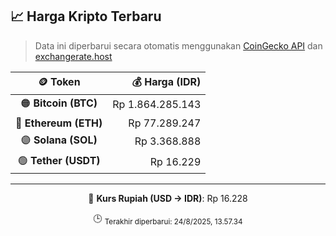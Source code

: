 

<!-- HARGA_KRIPTO -->
## 📈 Harga Kripto Terbaru

> Data ini diperbarui secara otomatis menggunakan [CoinGecko API](https://www.coingecko.com/) dan [exchangerate.host](https://exchangerate.host/)

<div align="center">

| 🪙 Token | 💰 Harga (IDR) |
|:------:|---------------:|
| 🟠 **Bitcoin (BTC)**   | Rp 1.864.285.143 |
| 🔵 **Ethereum (ETH)**  | Rp 77.289.247 |
| 🟣 **Solana (SOL)**    | Rp 3.368.888 |
| 🟢 **Tether (USDT)**   | Rp 16.229 |

---

💱 **Kurs Rupiah (USD → IDR)**: Rp 16.228

🕒 <sub>Terakhir diperbarui: 24/8/2025, 13.57.34</sub>

</div>
<!-- /HARGA_KRIPTO -->